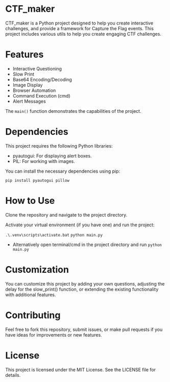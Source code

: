 # CTF_maker

CTF_maker is a Python project designed to help you create interactive challenges, and provide a framework for Capture the Flag events.
This project includes various utils to help you create engaging CTF challenges.

# Features
- Interactive Questioning
- Slow Print
- Base64 Encoding/Decoding
- Image Display
- Browser Automation
- Command Execution (cmd)
- Alert Messages

The `main()` function demonstrates the capabilities of the project.

# Dependencies
This project requires the following Python libraries:

- pyautogui: For displaying alert boxes.
- PIL: For working with images.

You can install the necessary dependencies using pip:

`pip install pyautogui pillow`
# How to Use
Clone the repository and navigate to the project directory.

Activate your virtual environment (if you have one) and run the project:

`.\.venv\scripts\activate.bat`
`python main.py`

- Alternatively open terminal/cmd in the project directory and run `python main.py`

# Customization
You can customize this project by adding your own questions, adjusting the delay for the slow_print() function, or extending the existing functionality with additional features.

# Contributing
Feel free to fork this repository, submit issues, or make pull requests if you have ideas for improvements or new features.

# License
This project is licensed under the MIT License. See the LICENSE file for details.
